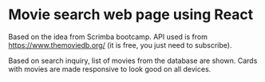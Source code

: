 # Movie search web page using React

Based on the idea from Scrimba bootcamp. API used is from https://www.themoviedb.org/ (it is free, you just need to subscribe).

Based on search inquiry, list of movies from the database are shown. Cards with movies are made responsive to look good on all devices.
